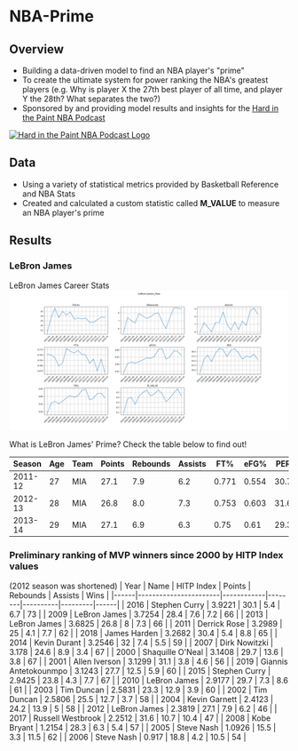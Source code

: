 # NBA-Prime
## Overview
* Building a data-driven model to find an NBA player's "prime"
* To create the ultimate system for power ranking the NBA's greatest players (e.g. Why is player X the 27th best player of all time, and player Y the 28th? What separates the two?)
* Sponsored by and providing model results and insights for the [Hard in the Paint NBA Podcast](https://soundcloud.com/engineers-play "Hard in the Paint NBA Podcast")
<a href="https://soundcloud.com/engineers-play">
  <img src="https://i1.sndcdn.com/avatars-000446326572-ycrzp2-t500x500.jpg" alt="Hard in the Paint NBA Podcast Logo" width="300"/>
</a>

## Data
* Using a variety of statistical metrics provided by Basketball Reference and NBA Stats
* Created and calculated a custom statistic called **M_VALUE** to measure an NBA player's prime

## Results
### LeBron James
LeBron James Career Stats
![LBJ Raw Stats](https://github.com/mikepatel/NBA-Prime/blob/master/Results/LeBron%20James/LeBron%20James_Plots_Raw.png)


What is LeBron James' Prime? Check the table below to find out!

|Season |Age|Team|Points|Rebounds|Assists|FT%  |eFG% |PER |TS%  |M_VALUE|
|-------|---|----|------|--------|-------|-----|-----|----|-----|-------|
|2011-12|27 |MIA |27.1  |7.9     |6.2    |0.771|0.554|30.7|0.605|0.4707 |
|2012-13|28 |MIA |26.8  |8.0     |7.3    |0.753|0.603|31.6|0.64 |0.5467 |
|2013-14|29 |MIA |27.1  |6.9     |6.3    |0.75 |0.61 |29.3|0.649|0.4727 |


### Preliminary ranking of MVP winners since 2000 by HITP Index values
(2012 season was shortened)
| Year | Name                  | HITP Index | Points | Rebounds | Assists | Wins | 
|------|-----------------------|------------|--------|----------|---------|------| 
| 2016 | Stephen Curry         | 3.9221     | 30.1   | 5.4      | 6.7     | 73   | 
| 2009 | LeBron James          | 3.7254     | 28.4   | 7.6      | 7.2     | 66   | 
| 2013 | LeBron James          | 3.6825     | 26.8   | 8        | 7.3     | 66   | 
| 2011 | Derrick Rose          | 3.2989     | 25     | 4.1      | 7.7     | 62   | 
| 2018 | James Harden          | 3.2682     | 30.4   | 5.4      | 8.8     | 65   | 
| 2014 | Kevin Durant          | 3.2546     | 32     | 7.4      | 5.5     | 59   | 
| 2007 | Dirk Nowitzki         | 3.178      | 24.6   | 8.9      | 3.4     | 67   | 
| 2000 | Shaquille O'Neal      | 3.1408     | 29.7   | 13.6     | 3.8     | 67   | 
| 2001 | Allen Iverson         | 3.1299     | 31.1   | 3.8      | 4.6     | 56   | 
| 2019 | Giannis Antetokounmpo | 3.1243     | 27.7   | 12.5     | 5.9     | 60   | 
| 2015 | Stephen Curry         | 2.9425     | 23.8   | 4.3      | 7.7     | 67   | 
| 2010 | LeBron James          | 2.9177     | 29.7   | 7.3      | 8.6     | 61   | 
| 2003 | Tim Duncan            | 2.5831     | 23.3   | 12.9     | 3.9     | 60   | 
| 2002 | Tim Duncan            | 2.5806     | 25.5   | 12.7     | 3.7     | 58   | 
| 2004 | Kevin Garnett         | 2.4123     | 24.2   | 13.9     | 5       | 58   | 
| 2012 | LeBron James          | 2.3819     | 27.1   | 7.9      | 6.2     | 46   | 
| 2017 | Russell Westbrook     | 2.2512     | 31.6   | 10.7     | 10.4    | 47   | 
| 2008 | Kobe Bryant           | 1.2154     | 28.3   | 6.3      | 5.4     | 57   | 
| 2005 | Steve Nash            | 1.0926     | 15.5   | 3.3      | 11.5    | 62   | 
| 2006 | Steve Nash            | 0.917      | 18.8   | 4.2      | 10.5    | 54   | 

